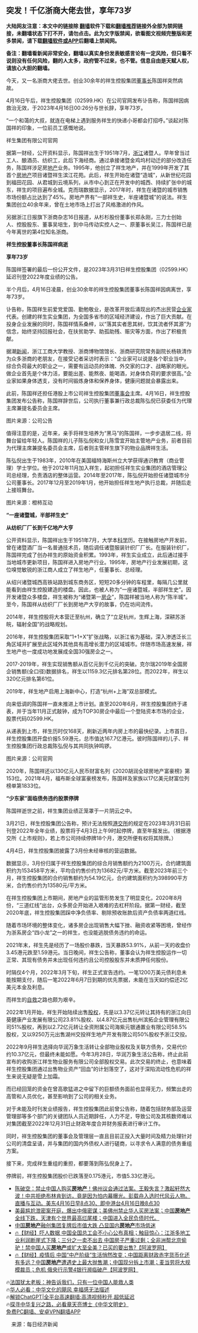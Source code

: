  <!-- 面包屑导航 --> <h2>突发！千亿浙商大佬去世，享年73岁</h2> <p class="notice"><b>大陆网友注意：本文中的链接除 <a href="https://github.com/bannedbook/fanqiang" >翻墙</a>软件下载和<a href="https://github.com/killgcd/justmysocks/blob/master/README.md">翻墙推荐</a>链接外全部为禁网链接，未翻墙状态下打不开，请勿点击。此为文字版禁闻，欲看图文视频完整版和更多禁闻，请下载<a href="https://github.com/bannedbook/fanqiang">翻墙软件或APP</a>后翻墙上禁闻网。</p><p>备注：翻墙看新闻非常安全，翻墙以真实身份发表敏感言论有一定风险，但只看不说则没有任何风险，翻的人太多，政府管不过来，也不管。信息自由是天赋人权，请放心大胆的翻墙。</b></p>  <div class="entry"> <p>今天，又一名浙商大佬去世。创业30余年的祥生控股集团<a href="https://www.bannedbook.org/bnews/tag/%e8%91%a3%e4%ba%8b%e9%95%bf/" class="st_tag internal_tag" rel="tag" title="标签 董事长 下的日志">董事长</a>陈国祥突然病故。</p> <p>4月16日午后，祥生控股集团（02599.HK）在公司官网发布讣告称，陈国祥因病救治无效，于2023年4月16日00:26分与世长辞，享年73岁。</p> <p>“一个和蔼的大叔，就连在电梯上遇到服务祥生的快递小哥都会打招呼。”谈起对陈国祥的印象，一位前员工感慨地说。</p> <p>祥生集团有限公司官网</p> <p>据第一财经，公开资料显示，陈国祥出生于1951年7月，<a href="https://www.bannedbook.org/bnews/tag/%e6%b5%99%e6%b1%9f/" class="st_tag internal_tag" rel="tag" title="标签 浙江 下的日志">浙江</a>诸暨人。早年曾当过工人、酿酒员、纺织工，此后下海经商。通过承接诸暨金鸡坞村动迁的部分改造任务，陈国祥涉足房<a href="https://www.bannedbook.org/bnews/tag/%e5%9c%b0%e4%ba%a7/" class="st_tag internal_tag" rel="tag" title="标签 地产 下的日志">地产</a>业务。1995年，他创立了祥生地产，并在1999年开发了其首个<a href="https://www.bannedbook.org/bnews/tag/%e6%88%bf%e5%9c%b0%e4%ba%a7/" class="st_tag internal_tag" rel="tag" title="标签 房地产 下的日志">房地产</a>项目诸暨祥生滨江花苑。此后，祥生开始在诸暨“造城”，从新世纪花园到福田花园、从君城到云境系列，从市中心到正在开发中的城西、持续扩张中的城东，祥生的项目遍布全城。克而瑞数据显示，2017年时，祥生在诸暨的城市销售市场份额占比达到了45%。房地产界有“一部祥生史，半座诸暨城”的说法。祥生集团创立40余年来，曾在土地市场上打出了风格激进的作风。</p> <p>另据浙江日报旗下浙商杂志16日报道，从杉杉股份董事长郑永刚，三力士创始人、控股股东、董事吴培生，到中马传动实控人之一、原董事长吴江，陈国祥已是今年离世的第4位知名浙商。</p> <p><strong>祥生控股董事长陈国祥病逝</strong></p> <p><strong>享年73岁</strong></p> <p>陈国祥签署的最后一份公开文件，是2023年3月31日祥生控股集团（02599.HK）延迟刊登2022年度业绩的公告。</p> <p>半个月后，4月16日凌晨，创业30余年的祥生控股集团董事长陈国祥因病离世，享年73岁。</p> <p>讣告称，陈国祥生前爱党爱国、勤勉敬业，是改革开放后涌现出的杰出民营<a href="https://www.bannedbook.org/bnews/tag/%e4%bc%81%e4%b8%9a%e5%ae%b6/" class="st_tag internal_tag" rel="tag" title="标签 企业家 下的日志">企业家</a>代表。创建的祥生实业集团，为全国多省市的区域经济建设，作出了巨大贡献。在投身企业发展的同时，陈国祥情系桑梓，以“落其实者思其树，饮其流者怀其源”为信念，始终坚持回报社会，在扶贫助学、助孤助残、赈灾等方面，作出了积极贡献。</p> <p>据潮<span class='wp_keywordlink_affiliate'><a href="https://www.bannedbook.org/" title="新闻">新闻</a></span>，浙江工商大学教授、浙商博物馆馆长、浙商研究院常务副院长杨轶清作为众多浙商的老朋友，在接受记者采访时表示：“企业家可以说是各个职业当中，综合负荷最大的职业之一，需要有运动员的体魄、外交家的口才、战略家的眼光。做企业首先是个体力活，要能出差、能熬夜、能喝酒，对身体负荷的要求很高。”企业家如果身体透支，没有时间锻炼身体和保养身体，健康问题就会暴露出来。</p> <p>此前，陈国祥还担任港股上市公司祥生控股集团<a href="https://www.bannedbook.org/bnews/tag/%E8%91%A3%E4%BA%8B%E4%BC%9A/" class="st_tag internal_tag" rel="tag" title="标签 董事会 下的日志">董事会</a>主席。4月16日，祥生控股集团发布公告称，陈国祥辞世后，公司执行董事兼行政总裁陈弘倪已获委任为代理主席兼提名委员会主席。</p> <p>图片来源：公司公告</p> <p>值得注意的是，近年来，亲手将祥生培养为“黑马”的陈国祥，一步步退居二线，将舞台留给年轻人。陈国祥的儿子陈弘倪和女儿陈雪宜开始主管地产业务，前者目前为代理主席兼提名委员会主席，后者则主管祥生旗下的物业品牌祥生活。</p> <p>陈弘倪出生于1983年，2010年在美国福特海斯州立大学获得通识教育（商业管理）学士学位。他于2012年11月加入祥生，起初担任祥生实业集团的酒店管理公司总经理，负责酒店的整体运营。2014年至2017年，陈弘倪开始担任诸暨城市分公司董事长。2017年12月至2019年1月，他开始担任祥生地产执行总裁，并随后走上接班舞台。</p> <p>图片来源：橙柿互动</p> <p><strong>“一座诸暨城，半部祥生史”</strong></p> <p><strong>从纺织厂厂长到千亿地产大亨</strong></p> <p>公开资料显示，陈国祥出生于1951年7月，大学本<span class='wp_keywordlink'><a href="https://www.bannedbook.org/forum11/topic309.html" title="禁片：“科学”的棍子" target="_blank">科学</a></span>历。在接触房地产开发前，曾在诸暨酒厂当一名普通技术员，随后调任诸暨服装针织厂厂长。在服装针织厂，陈国祥完成了创办祥生的原始资金积累。1993年，祥生实业成立，此后通过接手当地城市更新项目，陈国祥进入房地产行业。1995年，房地产行业发展初期，这位嗅觉敏锐的浙江商人成立了祥生地产，任董事长、总经理。</p> <p>从绍兴诸暨城西高铁站路到城东商务区，短短20多分钟的车程里，每隔几公里就能看到由祥生控股建造的楼盘。因此，也被人称为“一座诸暨城，半部祥生史”。因开发诸暨众多楼盘，祥生被称为“诸暨第一<a href="https://www.bannedbook.org/bnews/tag/%E6%88%BF%E4%BC%81/" class="st_tag internal_tag" rel="tag" title="标签 房企 下的日志">房企</a>”，陈国祥被当地人称为“陈半城”。至今，陈国祥从纺织厂厂长到房地产大亨的故事，仍在坊间流传。</p> <p>2014年，祥生控股将大本营迁至杭州，确立了“立足杭州，生辉上海，深耕苏浙皖，辐射全国”的战略规划。</p> <p>2016年，祥生控股集团采取“1+1+X”扩张战略，以浙江省为基础，深入渗透泛长三角区域并扩展至此区域外其他具有高增长潜力的区域城市。伴随市场高速发展，祥生地产也一度成功地发展成全国30强房企之一。</p> <p>2017-2019年，祥生实现销售额从百亿元到千亿元的突破。克尔瑞2019年全国房企销售额(全口径)数据排名，祥生以1159.3亿元排名第28位。而2022年，祥生以320亿元排名第61位。</p>  <p>2019年，祥生地产启用上海新中心，打造“杭州+上海”双总部模式。</p> <p>向来低调的陈国祥一直未推进上市计划。直至2020年6月，祥生控股集团终于递表，并于当年11月正式敲钟，成为TOP30房企中最后一个登陆资本市场的企业，股票代码02599.HK。</p> <p>从递表到上市，祥生历时仅168天，刷新近两年内房上市的最快纪录。上市首日，祥生控股集团开盘价报5.59港元，总市值达167.7亿港元。彼时陈国祥的儿子、祥生控股集团行政总裁陈弘倪与其共同执钟鸣锣。</p> <p>图片来源：公司官网</p> <p>2020年，陈国祥还以130亿元人民币财富名列《2020胡润全球房地产富豪榜》第153位。2021年4月，福布斯全球富豪榜发布，陈国祥及家族以17亿美元财富位列榜单第1833位。</p> <p><strong>“少东家”面临债务违约股票停牌</strong></p> <p>陈国祥逝世之前，祥生集团业绩正笼罩于一片阴云之中。</p> <p>3月21日，祥生控股集团公告称，预计无法按照<a href="https://www.bannedbook.org/bnews/tag/%E6%B8%AF%E4%BA%A4%E6%89%80/" class="st_tag internal_tag" rel="tag" title="标签 港交所 下的日志">港交所</a>的规定在2023年3月31日前刊登2022年全年业绩，股票将于4月3日上午9时起停牌，直至年报发出。（根据港交所《上市规则》，若上市公司持续停牌18个月，港交所便有权将其除牌。）</p> <p>4月4日，祥生控股集团披露了3月份未经审核的营运数据。</p> <p>数据显示，3月份归属于祥生控股集团的综合月销售额约为2100万元，合约建筑面积约为153458平方米，平均合约售价约为13682元/平方米。截至2023年前三个月，祥生控股集团的合约销售额约为54.19亿元，合约建筑面积约为398990平方米，合约售价约为13580元/平方米。</p> <p>在祥生控股集团上市期间，房地产业的监管形势发生了明显变化，2020年8月份，“三道红线”出台，众多房企开始进入艰难的去杠杆阶段。据第一财经，截至2020年底，祥生控股集团踩中净负债率、剔除预收账款后资产负债率两道红线。</p> <p>随着市场环境的整体变化，诸多房企出现销售大幅下挫、融资收紧等困境，曾经作为浙系房企“四小龙”之一的祥生，也没能逃脱债务违约的命运。</p>  <p>2021年末，祥生先是经历了一场股价暴跌，当天暴跌53.91%，从前一天的收盘价3.45港元跌至1.59港元。当日晚间，祥生公告称，董事会认为祥生控股运作一切正常、其现有债务并未出现任何违约且公司控股股东并未质押任何股份。</p> <p>时隔仅4个月，2022年3月下旬，祥生正式宣告违约。一笔1200万美元债利息未能按期支付，随后一笔2022年6月7日到期的优先票据，未能在当天如约偿还2亿美元本金及利息。</p> <p>而祥生的<span class='wp_keywordlink'><a href="https://www.bannedbook.org/forum5/topic42.html" title="萨斯、诚信与自救" target="_blank">自救</a></span>之路也颇为艰辛。</p> <p>2022年1月开始，祥生开始陆续出售<a href="https://www.bannedbook.org/bnews/tag/%E8%82%A1%E6%9D%83/" class="st_tag internal_tag" rel="tag" title="标签 股权 下的日志">股权</a>，先是以3.37亿元转让其持有的浙江向日葵健康产业发展有限公司23.81%股权、以4.87亿元出售杭州滨拓企业管理有限公司51%股权，再到以2.72亿元转让全资附属公司海紫元银通置业有限公司58.5%股权，又以9250万元出售湖州交投祥生地产开发有限公司50%股权予浙江交投。</p> <p>2022年9月祥生选择向华润万象生活转让全部物业股权及关联方债务，交易代价约10.37亿元，但最终未能如愿。今年3月28日，华润万象生活公告称，终止此前宣布的收购浙江祥生物业服务有限公司全部股权交易。此次交易的终止，也意味着祥生控股集团通过出售物业资产“回血”的计划落空了，这对于深陷流动性危机的祥生来说无疑是雪上加霜。</p> <p>而已经回笼的资金在曾高歌猛进之中留下的巨额债务面前也显得无力，频繁出走的高管和人员优化，甚至影响到了公司的相关业务。</p> <p>对于未能及时刊发业绩报告，祥生控股集团此前曾公告称，随着包括财务部及运营管理部等多个部门的关键团队人员近期辞任，人力不足，导致公司及其核数师难以对集团截至2022年12月31日止财政年度合并财务报表进行审计工作。</p> <p>同时，祥生控股集团的董事会及管理层一直且目前正投入大量时间及精力处理针对公司的清盘呈请，并与集团的国内外债权人进行磋商，以寻求令人满意的债务重组方案。</p> <p>接下来，完成祥生重组的重担，都要落到陈弘倪身上了。</p> <p>停牌前，祥生控股集团股价已跌落至0.175港元，市值5.33亿港元。</p> <!--<div id="taboola-mid-1"></div>--><ul class='op-related-articles' title='相关阅读'> <li><a href='https://www.bannedbook.org/bnews/sohnews/20230416/1872898.html' target='_blank'>陈破空：禁止中国人购买<b>房地产</b>！佛州议会通过法案。王毅失言？激起轩然大波！中共拒绝布林肯到访，竟是因为怕内幕曝光。彭载舟入选时代风云人物。直播与互动。美东4月16日早8点30、即中港台4月16日晚8点30</a></li> <li><a href='https://www.bannedbook.org/bnews/sohnews/20230415/1872619.html' target='_blank'>美最尴尬泄密案开庭，爆出中俄密谋；美佛州禁止华人买房法案；中国<b>房地产</b>全线下跌，天津有个世界最高烂尾楼；中国进入全民负债时代。</a></li> <li><a href='https://www.bannedbook.org/bnews/headline/20230413/1871774.html' target='_blank'>中国<b>房地产</b>融创集团复牌后市值大跌 凸显国内<b>房地产</b>市场低迷</a></li> <li><a href='https://www.bannedbook.org/bnews/bannedvideo/20230405/1868633.html' target='_blank'>🔥【财经】吓人数据 中国全国总工会不小心公布真相；触目惊心：江浙多地工业利润断崖式下降；三分之一卖不出去 中国房子严重过剩；全非洲帮北京偷驴！禁中国人买<b>房地产</b>或扩大至全美？已买的要出售?【阿波罗网】</a></li> <li><a href='https://www.bannedbook.org/bnews/bannedvideo/20230404/1868157.html' target='_blank'>🔥【财经】疫情后 中国“中产阶级”生活悄然改变；中国距离财政赤字货币化还有多远？中国<b>房地产</b>遭遇史上最大抛售潮；中国现分拆上市潮；麦当劳将大规模裁员；危机 俄央行示警4银行濒临破产【阿波罗网】</a></li> </ul> <p class="texttj"> 🔥<a href="https://www.bannedbook.org/bnews/ssgc/20230219/1850782.html" target="_blank">法国犹太老板：神告诉我们，只有一位中国人能救人类</a><br/> 🔥<a href="https://www.bannedbook.org/bnews/comments/20220220/1694796.html" target="_blank">华人必看：中华文化的飓风 幸福感无法描述</a><br/> 🔥<a href="https://github.com/bannedbook/fanqiang/wiki/V2ray%E6%9C%BA%E5%9C%BA" target="_blank">解锁ChatGPT|全平台高速翻墙:高清视频秒开,超低延迟</a><br/> 🔥<a href="https://www.bannedbook.org/bnews/comments/20220808/1768773.html" target="_blank">探寻中华复兴之路，必看章天亮博士《中华文明史》</a><br/> <a href="https://github.com/bannedbook/fanqiang/wiki/%E7%A6%81%E9%97%BB%E7%BD%91%E5%AE%89%E5%8D%93%E7%BF%BB%E5%A2%99%E6%96%B0%E9%97%BBAPP" target="_blank">免费PC翻墙、安卓VPN翻墙APP</a><br/> </p><p class="src-info">　来源：每日经济新闻 </p> <a name='sharetosocial'></a> <div style="margin-bottom:5px;padding-bottom:5px;clear:both"> <div id="archive-pix-1" class="banner-ads"> <!-- AuctionX Display platform tag START --> <div id="27602x728x90x621x_ADSLOT1" clicktrack="%%CLICK_URL_ESC%%"></div>  <!-- AuctionX Display platform tag END --> </div> <div id="archive-pix-2" class="banner-ads"> <!-- AuctionX Display platform tag START --> <div id="27556x300x250x621x_ADSLOT1" clicktrack="%%CLICK_URL_ESC%%" style="margin:0 auto;text-align:center"></div>  <!-- AuctionX Display platform tag END --> </div> </div>  <div id="archive-pix-1" class="banner-ads"> <!-- AuctionX Display platform tag START --> <div id="27603x728x90x621x_ADSLOT1" clicktrack="%%CLICK_URL_ESC%%"></div>  <!-- AuctionX Display platform tag END --> </div> </div><!--END ENTRY--> 